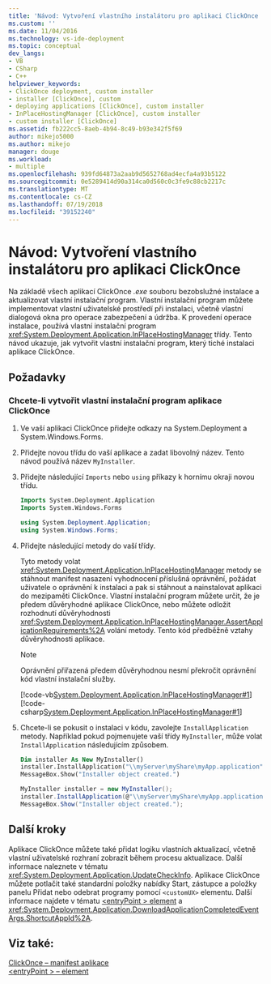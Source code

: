 ```yaml
---
title: 'Návod: Vytvoření vlastního instalátoru pro aplikaci ClickOnce | Dokumentace Microsoftu'
ms.custom: ''
ms.date: 11/04/2016
ms.technology: vs-ide-deployment
ms.topic: conceptual
dev_langs:
- VB
- CSharp
- C++
helpviewer_keywords:
- ClickOnce deployment, custom installer
- installer [ClickOnce], custom
- deploying applications [ClickOnce], custom installer
- InPlaceHostingManager [ClickOnce], custom installer
- custom installer [ClickOnce]
ms.assetid: fb222cc5-8aeb-4b94-8c49-b93e342f5f69
author: mikejo5000
ms.author: mikejo
manager: douge
ms.workload:
- multiple
ms.openlocfilehash: 939fd64873a2aab9d5652768ad4ecfa4a93b5122
ms.sourcegitcommit: 0e5289414d90a314ca0d560c0c3fe9c88cb2217c
ms.translationtype: MT
ms.contentlocale: cs-CZ
ms.lasthandoff: 07/19/2018
ms.locfileid: "39152240"
---
```

# <a name="walkthrough-create-a-custom-installer-for-a-clickonce-application"></a>Návod: Vytvoření vlastního instalátoru pro aplikaci ClickOnce
Na základě všech aplikací ClickOnce *.exe* souboru bezobslužné instalace a aktualizovat vlastní instalační program. Vlastní instalační program můžete implementovat vlastní uživatelské prostředí při instalaci, včetně vlastní dialogová okna pro operace zabezpečení a údržba. K provedení operace instalace, používá vlastní instalační program <xref:System.Deployment.Application.InPlaceHostingManager> třídy. Tento návod ukazuje, jak vytvořit vlastní instalační program, který tiché instalaci aplikace ClickOnce.  
  
## <a name="prerequisites"></a>Požadavky  
  
### <a name="to-create-a-custom-clickonce-application-installer"></a>Chcete-li vytvořit vlastní instalační program aplikace ClickOnce  
  
1.  Ve vaší aplikaci ClickOnce přidejte odkazy na System.Deployment a System.Windows.Forms.  
  
2.  Přidejte novou třídu do vaší aplikace a zadat libovolný název. Tento návod používá název `MyInstaller`.  
  
3.  Přidejte následující `Imports` nebo `using` příkazy k hornímu okraji novou třídu.  
  
    ```vb  
    Imports System.Deployment.Application  
    Imports System.Windows.Forms  
    ```  
  
    ```csharp  
    using System.Deployment.Application;  
    using System.Windows.Forms;  
    ```  
  
4.  Přidejte následující metody do vaší třídy.  
  
     Tyto metody volat <xref:System.Deployment.Application.InPlaceHostingManager> metody se stáhnout manifest nasazení vyhodnocení příslušná oprávnění, požádat uživatele o oprávnění k instalaci a pak si stáhnout a nainstalovat aplikaci do mezipaměti ClickOnce. Vlastní instalační program můžete určit, že je předem důvěryhodné aplikace ClickOnce, nebo můžete odložit rozhodnutí důvěryhodnosti <xref:System.Deployment.Application.InPlaceHostingManager.AssertApplicationRequirements%2A> volání metody. Tento kód předběžně vztahy důvěryhodnosti aplikace.  
  
    > [!NOTE]
    >  Oprávnění přiřazená předem důvěryhodnou nesmí překročit oprávnění kód vlastní instalační služby.  
  
     [!code-vb[System.Deployment.Application.InPlaceHostingManager#1](../deployment/codesnippet/VisualBasic/walkthrough-creating-a-custom-installer-for-a-clickonce-application_1.vb)]
     [!code-csharp[System.Deployment.Application.InPlaceHostingManager#1](../deployment/codesnippet/CSharp/walkthrough-creating-a-custom-installer-for-a-clickonce-application_1.cs)]  
  
5.  Chcete-li se pokusit o instalaci v kódu, zavolejte `InstallApplication` metody. Například pokud pojmenujete vaší třídy `MyInstaller`, může volat `InstallApplication` následujícím způsobem.  
  
    ```vb  
    Dim installer As New MyInstaller()  
    installer.InstallApplication("\\myServer\myShare\myApp.application")  
    MessageBox.Show("Installer object created.")  
    ```  
  
    ```csharp  
    MyInstaller installer = new MyInstaller();  
    installer.InstallApplication(@"\\myServer\myShare\myApp.application");  
    MessageBox.Show("Installer object created.");  
    ```  
  
## <a name="next-steps"></a>Další kroky  
 Aplikace ClickOnce můžete také přidat logiku vlastních aktualizací, včetně vlastní uživatelské rozhraní zobrazit během procesu aktualizace. Další informace naleznete v tématu <xref:System.Deployment.Application.UpdateCheckInfo>. Aplikace ClickOnce můžete potlačit také standardní položky nabídky Start, zástupce a položky panelu Přidat nebo odebrat programy pomocí `<customUX>` elementu. Další informace najdete v tématu [ \<entryPoint > element](../deployment/entrypoint-element-clickonce-application.md) a <xref:System.Deployment.Application.DownloadApplicationCompletedEventArgs.ShortcutAppId%2A>.  
  
## <a name="see-also"></a>Viz také:  
 [ClickOnce – manifest aplikace](../deployment/clickonce-application-manifest.md)   
 [\<entryPoint > – element](../deployment/entrypoint-element-clickonce-application.md)